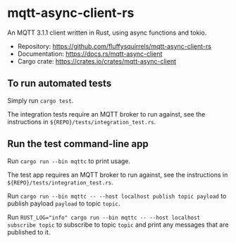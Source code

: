 # mqtt-async-client-rs

An MQTT 3.1.1 client written in Rust, using async functions and tokio.

* Repository: <https://github.com/fluffysquirrels/mqtt-async-client-rs>
* Documentation: <https://docs.rs/mqtt-async-client>
* Cargo crate: <https://crates.io/crates/mqtt-async-client>

## To run automated tests

Simply run `cargo test`.

The integration tests require an MQTT broker to run against, see the
instructions in `${REPO}/tests/integration_test.rs`.

## Run the test command-line app

Run `cargo run --bin mqttc` to print usage.

The test app requires an MQTT broker to run against, see the
instructions in `${REPO}/tests/integration_test.rs`.

Run `cargo run --bin mqttc -- --host localhost publish topic payload`
to publish payload `payload` to topic `topic`.

Run `RUST_LOG="info" cargo run --bin mqttc -- --host localhost subscribe topic`
to subscribe to topic `topic` and print any messages that are published to it.
